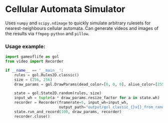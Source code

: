# Cellular Automata Simulator

Uses `numpy` and `scipy.ndimage` to quickly simulate arbitrary rulesets for nearest-neighbours cellular automata. Can
generate videos and images of the results via `ffmpeg-python` and `pillow`.

### Usage example:

```python
import gameoflife as gol
from video import Recorder

if __name__ == '__main__':
    rules = gol.Rules2D.classic()
    size = (256, 256)
    draw_params = gol.DrawParams(dead_color=[0, 0, 0], alive_color=[255, 255, 255], resize_factor=4)

    state = gol.State2D.random(rules, size)
    input_wh = tuple(a * draw_params.resize_factor for a in state.wh)  # type:ignore
    recorder = Recorder(framerate=5, input_wh=input_wh,
                        output_path="output/gol_classic_{}x{}_from_random.mp4".format(*size))
    state.run_and_record(100, draw_params, recorder)
    recorder.close()

```